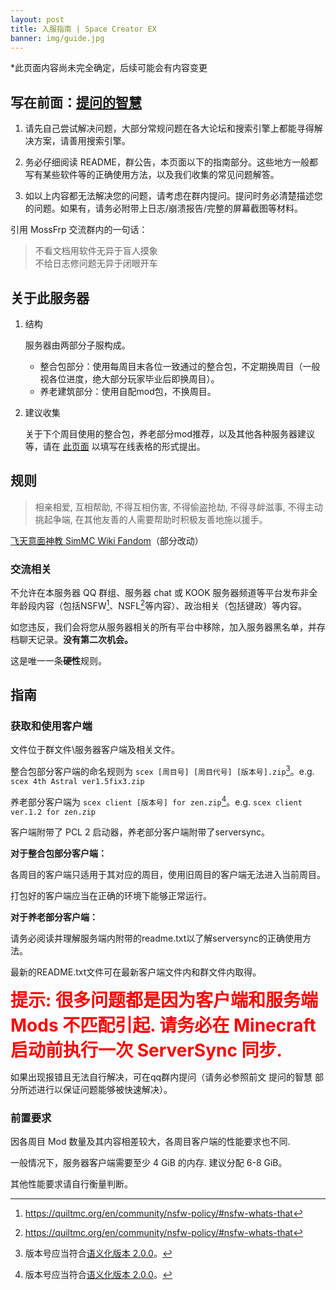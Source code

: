 ```yaml
---
layout: post
title: 入服指南 | Space Creator EX
banner: img/guide.jpg
---
```


[chartonline]: https://docs.qq.com/sheet/DRllNandVZnhiSHpi?groupUin=CwSqoW5XsYBSZbLzoun5Xw%253D%253D&ADUIN=1161254733&ADSESSION=1671259113&ADTAG=CLIENT.QQ.5929_.0&ADPUBNO=27255&tab=BB08J2&u=de053c6228aa45629deaadc71d257d03
[l=rule]: https://simmc.fandom.com/zh/wiki/%E9%A3%9E%E5%A4%A9%E6%84%8F%E9%9D%A2%E7%A5%9E%E6%95%99
[^1]: https://quiltmc.org/en/community/nsfw-policy/#nsfw-whats-that
[^2]: 版本号应当符合[语义化版本 2.0.0](https://semver.org/lang/zh-CN/)。

*此页面内容尚未完全确定，后续可能会有内容变更

## 写在前面：[提问的智慧](https://github.com/ryanhanwu/How-To-Ask-Questions-The-Smart-Way/blob/main/README-zh_CN.md)

1. 请先自己尝试解决问题，大部分常规问题在各大论坛和搜索引擎上都能寻得解决方案，请善用搜索引擎。

2. 务必仔细阅读 README，群公告，本页面以下的指南部分。这些地方一般都写有某些软件等的正确使用方法，以及我们收集的常见问题解答。

3. 如以上内容都无法解决您的问题，请考虑在群内提问。提问时务必清楚描述您的问题。如果有，请务必附带上日志/崩溃报告/完整的屏幕截图等材料。

引用 MossFrp 交流群内的一句话：

> 不看文档用软件无异于盲人摸象<br>
> 不给日志修问题无异于闭眼开车

## 关于此服务器

1. 结构

   服务器由两部分子服构成。
   * 整合包部分：使用每周目末各位一致通过的整合包，不定期换周目（一般视各位进度，绝大部分玩家毕业后即换周目）。
   * 养老建筑部分：使用自配mod包，不换周目。

2. 建议收集

   关于下个周目使用的整合包，养老部分mod推荐，以及其他各种服务器建议等，请在 [此页面][chartonline] 以填写在线表格的形式提出。

## 规则

> 相亲相爱, 互相帮助, 不得互相伤害, 不得偷盗抢劫, 不得寻衅滋事, 不得主动挑起争端, 在其他友善的人需要帮助时积极友善地施以援手。

[飞天意面神教 SimMC Wiki Fandom][l=rule]（部分改动）

### **交流相关**

不允许在本服务器 QQ 群组、服务器 chat 或 KOOK 服务器频道等平台发布非全年龄段内容（包括NSFW[^1]、NSFL[^1]等内容）、政治相关（包括键政）等内容。

如您违反，我们会将您从服务器相关的所有平台中移除，加入服务器黑名单，并存档聊天记录。**没有第二次机会。**

这是唯一一条**硬性**规则。

## 指南

### 获取和使用客户端

   文件位于群文件\服务器客户端及相关文件。

   整合包部分客户端的命名规则为 `scex [周目号] [周目代号] [版本号].zip`[^2]。e.g. `scex 4th Astral ver1.5fix3.zip`

   养老部分客户端为 `scex client [版本号] for zen.zip`[^2]。e.g. `scex client ver.1.2 for zen.zip`

   客户端附带了 PCL 2 启动器，养老部分客户端附带了serversync。

   **对于整合包部分客户端：**

   各周目的客户端只适用于其对应的周目，使用旧周目的客户端无法进入当前周目。

   打包好的客户端应当在正确的环境下能够正常运行。

   **对于养老部分客户端：**

   请务必阅读并理解服务端内附带的readme.txt以了解serversync的正确使用方法。

   最新的README.txt文件可在最新客户端文件内和群文件内取得。

   <span style="font-size: 200%; color: red; font-weight: bold;">提示: 很多问题都是因为客户端和服务端 Mods 不匹配引起. 请务必在 Minecraft 启动前执行一次 ServerSync 同步.</span>

   如果出现报错且无法自行解决，可在qq群内提问（请务必参照前文 提问的智慧 部分所述进行以保证问题能够被快速解决）。

### 前置要求

   因各周目 Mod 数量及其内容相差较大，各周目客户端的性能要求也不同.

   一般情况下，服务器客户端需要至少 4 GiB 的内存. 建议分配 6-8 GiB。

   其他性能要求请自行衡量判断。

